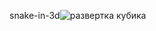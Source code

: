 snake-in-3d![развертка кубика](https://github.com/a1ekseevkiri11/snake-in-3d/assets/130764832/be18b1fa-370d-4dab-b729-feba1c3404c6)
